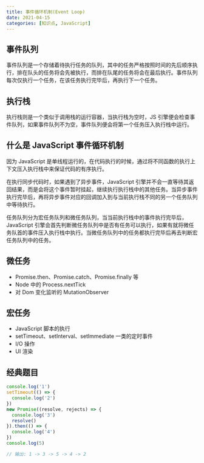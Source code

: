 ```yaml
---
title: 事件循环机制(Event Loop)
date: 2021-04-15
categories: [知识点, JavaScript]
---
```


## 事件队列

事件队列是一个存储着待执行任务的队列，其中的任务严格按照时间的先后顺序执行，排在队头的任务将会先被执行，而排在队尾的任务将会在最后执行。事件队列每次仅执行一个任务，在该任务执行完毕后，再执行下一个任务。

## 执行栈

执行栈则是一个类似于调用栈的运行容器，当执行栈为空时，JS 引擎便会检查事件队列，如果事件队列不为空，事件队列便会将第一个任务压入执行栈中运行。

## 什么是 JavaScript 事件循环机制

因为 JavaScript 是单线程运行的，在代码执行的时候，通过将不同函数的执行上下文压入执行栈中来保证代码的有序执行。

在执行同步代码时，如果遇到了异步事件，JavaScript 引擎并不会一直等待其返回结果，而是会将这个事件暂时挂起，继续执行执行栈中的其他任务。当异步事件执行完毕后，再将异步事件对应的回调加入到与当前执行栈不同的另一个任务队列中等待执行。

任务队列分为宏任务队列和微任务队列，当当前执行栈中的事件执行完毕后，JavaScript 引擎会首先判断微任务队列中是否有任务可以执行，如果有就将微任务队首的事件压入执行栈中执行。当微任务队列中的任务都执行完毕后再去判断宏任务队列中的任务。

## 微任务

- Promise.then、Promise.catch、Promise.finally 等
- Node 中的 Process.nextTick
- 对 Dom 变化监听的 MutationObserver

## 宏任务

- JavaScript 脚本的执行
- setTimeout、setInterval、setImmediate 一类的定时事件
- I/O 操作
- UI 渲染

## 经典题目

```js
console.log('1')
setTimeout(() => {
  console.log('2')
})
new Promise((resolve, rejects) => {
  console.log('3')
  resolve()
}).then(() => {
  console.log('4')
})
console.log(5)

// 输出: 1 -> 3 -> 5 -> 4 -> 2
```

